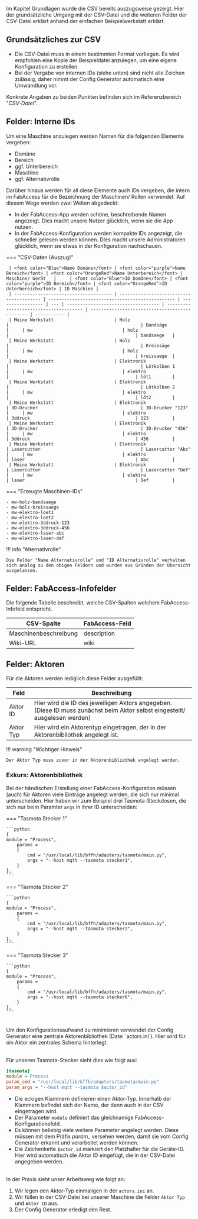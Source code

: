 
Im Kapitel Grundlagen wurde die CSV bereits auszugsweise gezeigt. Hier der grundsätzliche Umgang mit der CSV-Datei und die weiteren Felder der CSV-Datei erklärt anhand der einfachen Beispielwerkstatt erklärt.


## Grundsätzliches zur CSV


- Die CSV-Datei muss in einem bestimmten Format vorliegen. Es wird empfohlen eine Kopie der Beispieldatei anzulegen, um eine eigene Konfiguration zu erstellen.
- Bei der Vergabe von internen IDs (siehe unten) sind nicht alle Zeichen zulässig, daher nimmt der Config Generator automatisch eine Umwandlung vor.

Konkrete Angaben zu beiden Punkten befinden sich im Referenzbereich "*CSV-Datei*".


## Felder: Interne IDs
Um eine Maschine anzulegen werden Namen für die folgenden Elemente vergeben:

- Domäne
- Bereich
- ggf. Unterbereich
- Maschine
- ggf. Alternativrolle

Darüber hinaus werden für all diese Elemente auch IDs vergeben, die intern im FabAccess für die Bezeichnung der Maschinen/ Rollen verwendet. Auf diesem Wege werden zwei Welten abgedeckt:

- In der FabAccess-App werden schöne, beschreibende Namen angezeigt. Dies macht unsere Nutzer glücklich, wenn sie die App nutzen.
- In der FabAccess-Konfiguration werden kompakte IDs angezeigt, die schneller gelesen werden können. DIes macht unsere Administratoren glücklich, wenn sie etwas in der Konfiguration nachschauen.

=== "CSV-Daten (Auszug)"

     | <font color="Blue">Name Domäne</font> | <font color="purple">Name Bereich</font> | <font color="OrangeRed">Name Unterbereich</font> | Maschine/ Gerät   |     | <font color="Blue">ID Domäne</font> | <font color="purple">ID Bereich</font> | <font color="OrangeRed">ID Unterbereich</font> | ID Maschine |
     | ------------------------------------- | ---------------------------------------- | ------------------------------------------------ | ----------------- | --- | ----------------------------------- | -------------------------------------- | ---------------------------------------------- | ----------- |
     | Meine Werkstatt                       | Holz                                     |                                                  | Bandsäge          |     | mw                                  | holz                                   |                                                | bandsaege   |
     | Meine Werkstatt                       | Holz                                     |                                                  | Kreissäge         |     | mw                                  | holz                                   |                                                | kreissaege  |
     | Meine Werkstatt                       | Elektronik                               |                                                  | Lötkolben 1       |     | mw                                  | elektro                                |                                                | löt1        |
     | Meine Werkstatt                       | Elektronik                               |                                                  | Lötkolben 2       |     | mw                                  | elektro                                |                                                | löt2        |
     | Meine Werkstatt                       | Elektronik                               | 3D-Drucker                                       | 3D-Drucker "123"  |     | mw                                  | elektro                                | 3ddruck                                        | 123         |
     | Meine Werkstatt                       | Elektronik                               | 3D-Drucker                                       | 3D-Drucker "456"  |     | mw                                  | elektro                                | 3ddruck                                        | 456         |
     | Meine Werkstatt                       | Elektronik                               | Lasercutter                                      | Lasercutter "Abc" |     | mw                                  | elektro                                | laser                                          | Abc         |
     | Meine Werkstatt                       | Elektronik                               | Lasercutter                                      | Lasercutter "Def" |     | mw                                  | elektro                                | laser                                          | Def         |

=== "Erzeugte Maschinen-IDs"

    - mw-holz-bandsaege
    - mw-holz-kreissaege
    - mw-elektro-loet1
    - mw-elektro-loet2
    - mw-elektro-3ddruck-123
    - mw-elektro-3ddruck-456
    - mw-elektro-laser-abc
    - mw-elektro-laser-def


!!! info "Alternativrolle"

    Die Felder "Name Alternativrolle" und "ID Alternativrolle" verhalten sich analog zu den obigen Feldern und wurden aus Gründen der Übersicht ausgelassen.

## Felder: FabAccess-Infofelder

Die folgende Tabelle beschreibt, welche CSV-Spalten welchem FabAccess-Infofeld entspricht.

| CSV-Spalte            | FabAccess-Feld |
| --------------------- | -------------- |
| Maschinenbeschreibung | description    |
| Wiki-URL              | wiki           |


## Felder: Aktoren

Für die Aktoren werden lediglich diese Felder ausgefüllt:

| Feld      | Beschreibung                                                                                                                |
| --------- | --------------------------------------------------------------------------------------------------------------------------- |
| Aktor ID  | Hier wird die ID des jeweiligen Aktors angegeben. (Diese ID muss zunächst beim Aktor selbst eingestellt/ ausgelesen werden) |
| Aktor Typ | Hier wird ein Aktorentyp eingetragen, der in der Aktorenbibliothek angelegt ist.                                            |


!!! warning "Wichtiger Hinweis"

    Der Aktor Typ muss zuvor in der Aktorenbibliothek angelegt werden.


### Exkurs: Aktorenbibliothek

Bei der händischen Erstellung einer FabAccess-Konfiguration müssen (auch) für Aktoren viele Einträge angelegt werden, die sich nur minimal unterscheiden. Hier haben wir zum Beispiel drei Tasmota-Steckdosen, die sich nur beim Paramter `args` in ihrer ID unterscheiden:

=== "Tasmota Stecker 1"

    ```python
    {
    module = "Process",
        params =
        {
            cmd = "/usr/local/lib/bffh/adapters/tasmota/main.py",
            args = "--host mqtt --tasmota stecker1",
        }
    },
    ```

=== "Tasmota Stecker 2"

    ```python
    {
    module = "Process",
        params =
        {
            cmd = "/usr/local/lib/bffh/adapters/tasmota/main.py",
            args = "--host mqtt --tasmota stecker2",
        }
    },
    ```

=== "Tasmota Stecker 3"

    ```python
    {
    module = "Process",
        params =
        {
            cmd = "/usr/local/lib/bffh/adapters/tasmota/main.py",
            args = "--host mqtt --tasmota stecker6",
        }
    },
    ```

<br>
Um den Konfigurationsaufwand zu minimieren verwendet der Config Generator eine zentrale Aktorenbibliothek (Datei `actors.ini`). Hier wird für ein Aktor ein zentrales Schema hinterlegt.

<br>Für unseren Tasmota-Stecker sieht dies wie folgt aus:

```ini
[tasmota]
module = Process
param_cmd = "/usr/local/lib/bffh/adapters/tasmota/main.py"
param_args = "--host mqtt --tasmota $actor_id"
```

- Die eckigen Klammern definieren einen Aktor-Typ. Innerhalb der Klammern befindet sich der Name, der dann auch in der CSV eingetragen wird.
- Der Parameter `module` definiert das gleichnamige FabAccess-Konfigurationsfeld.
- Es können beliebig viele weitere Parameter angelegt werden. Diese müssen mit dem Präfix *param_* versehen werden, damit sie vom Config Generator erkannt und verarbeitet werden können.
- Die Zeichenkette `$actor_id` markiert den Platzhalter für die Geräte-ID. Hier wird automatisch die Aktor ID eingefügt, die in der CSV-Datei angegeben werden.

<br>
In der Praxis sieht unser Arbeitsweg wie folgt an:

1. Wir legen den Aktor-Typ einmaligen in der `actors.ini` an.
2. Wir füllen in der CSV-Datei bei unserer Maschine die Felder `Aktor Typ` und `Aktor ID` aus.
3. Der Config Generator erledigt den Rest.

